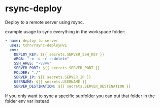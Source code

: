 # rsync-deploy

Deploy to a remote server using rsync.

example usage to sync everything in the workspace folder:

```yaml
- name: deploy to server
  uses: tohn/rsync-deploy@v1
  env:
    DEPLOY_KEY: ${{ secrets.SERVER_SSH_KEY }}
    ARGS: "-e -c -r --delete"
    SSH_ARGS: "-vvvv"
    SERVER_PORT: ${{ secrets.SERVER_PORT }}
    FOLDER: "./"
    SERVER_IP: ${{ secrets.SERVER_IP }}
    USERNAME: ${{ secrets.USERNAME }}
    SERVER_DESTINATION: ${{ secrets.SERVER_DESTINATION }}
```

If you only want to sync a specific subfolder you can put that folder in
the folder env var instead
